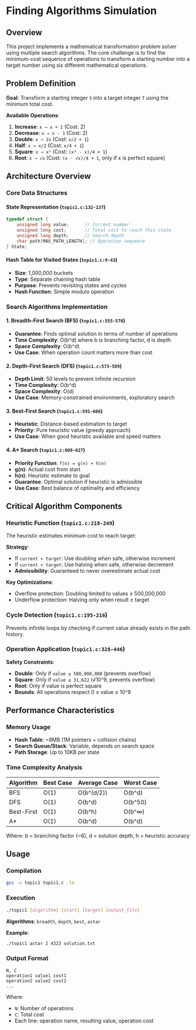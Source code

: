# Finding Algorithms Simulation

## Overview

This project implements a mathematical transformation problem solver using multiple search algorithms. The core challenge is to find the minimum-cost sequence of operations to transform a starting number into a target number using six different mathematical operations.

## Problem Definition

**Goal**: Transform a starting integer `S` into a target integer `T` using the minimum total cost.

**Available Operations**:

1. **Increase**: `x → x + 1` (Cost: 2)
2. **Decrease**: `x → x - 1` (Cost: 2)
3. **Double**: `x → 2x` (Cost: `x/2 + 1`)
4. **Half**: `x → x/2` (Cost: `x/4 + 1`)
5. **Square**: `x → x²` (Cost: `(x² - x)/4 + 1`)
6. **Root**: `x → √x` (Cost: `(x - √x)/4 + 1`, only if x is perfect square)

## Architecture Overview

### Core Data Structures

#### State Representation (`topic1.c:132-137`)

```c
typedef struct {
    unsigned long value;      // Current number
    unsigned long cost;       // Total cost to reach this state
    unsigned long depth;      // Search depth
    char path[MAX_PATH_LENGTH]; // Operation sequence
} State;
```

#### Hash Table for Visited States (`topic1.c:9-43`)

- **Size**: 1,000,000 buckets
- **Type**: Separate chaining hash table
- **Purpose**: Prevents revisiting states and cycles
- **Hash Function**: Simple modulo operation

### Search Algorithms Implementation

#### 1. Breadth-First Search (BFS) (`topic1.c:555-570`)

- **Guarantee**: Finds optimal solution in terms of number of operations
- **Time Complexity**: O(b^d) where b is branching factor, d is depth
- **Space Complexity**: O(b^d)
- **Use Case**: When operation count matters more than cost

#### 2. Depth-First Search (DFS) (`topic1.c:573-589`)

- **Depth Limit**: 50 levels to prevent infinite recursion
- **Time Complexity**: O(b^d)
- **Space Complexity**: O(d)
- **Use Case**: Memory-constrained environments, exploratory search

#### 3. Best-First Search (`topic1.c:591-606`)

- **Heuristic**: Distance-based estimation to target
- **Priority**: Pure heuristic value (greedy approach)
- **Use Case**: When good heuristic available and speed matters

#### 4. A\* Search (`topic1.c:608-627`)

- **Priority Function**: `f(n) = g(n) + h(n)`
- **g(n)**: Actual cost from start
- **h(n)**: Heuristic estimate to goal
- **Guarantee**: Optimal solution if heuristic is admissible
- **Use Case**: Best balance of optimality and efficiency

## Critical Algorithm Components

### Heuristic Function (`topic1.c:218-249`)

The heuristic estimates minimum cost to reach target:

**Strategy**:

- If `current < target`: Use doubling when safe, otherwise increment
- If `current > target`: Use halving when safe, otherwise decrement
- **Admissibility**: Guaranteed to never overestimate actual cost

**Key Optimizations**:

- Overflow protection: Doubling limited to values ≤ 500,000,000
- Underflow protection: Halving only when result ≥ target

### Cycle Detection (`topic1.c:195-216`)

Prevents infinite loops by checking if current value already exists in the path history.

### Operation Application (`topic1.c:328-446`)

**Safety Constraints**:

- **Double**: Only if `value ≤ 500,000,000` (prevents overflow)
- **Square**: Only if `value ≤ 31,622` (√10^9, prevents overflow)
- **Root**: Only if value is perfect square
- **Bounds**: All operations respect 0 ≤ value ≤ 10^9

## Performance Characteristics

### Memory Usage

- **Hash Table**: ~8MB (1M pointers + collision chains)
- **Search Queue/Stack**: Variable, depends on search space
- **Path Storage**: Up to 10KB per state

### Time Complexity Analysis

| Algorithm  | Best Case | Average Case | Worst Case |
| ---------- | --------- | ------------ | ---------- |
| BFS        | O(1)      | O(b^(d/2))   | O(b^d)     |
| DFS        | O(1)      | O(b^d)       | O(b^50)    |
| Best-First | O(1)      | O(b^h)       | O(b^∞)     |
| A\*        | O(1)      | O(b^d)       | O(b^d)     |

Where: b = branching factor (~6), d = solution depth, h = heuristic accuracy

## Usage

### Compilation

```bash
gcc -o topic1 topic1.c -lm
```

### Execution

```bash
./topic1 [algorithm] [start] [target] [output_file]
```

**Algorithms**: `breadth`, `depth`, `best`, `astar`

**Example**:

```bash
./topic1 astar 2 4323 solution.txt
```

### Output Format

```
N, C
operation1 value1 cost1
operation2 value2 cost2
...
```

Where:

- `N`: Number of operations
- `C`: Total cost
- Each line: operation name, resulting value, operation cost
